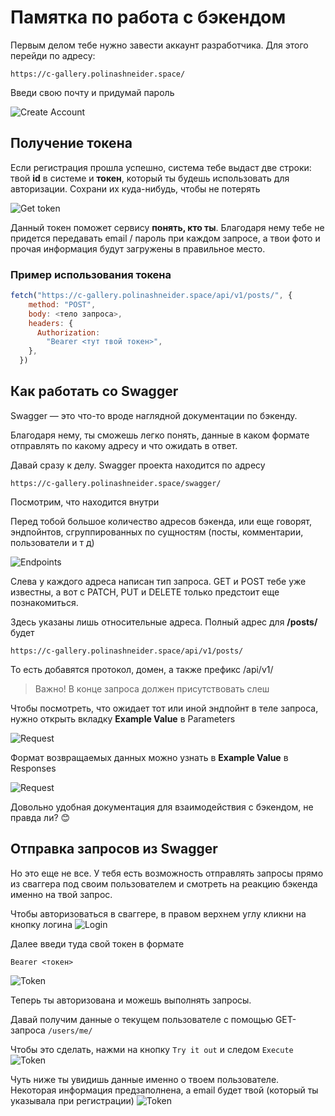 # Памятка по работа с бэкендом

Первым делом тебе нужно завести аккаунт разработчика. Для этого перейди по адресу:

```
https://c-gallery.polinashneider.space/
```

Введи свою почту и придумай пароль

![Create Account](./assets/Screenshot%202022-12-10%20at%2010.33.26.png)

## Получение токена

Если регистрация прошла успешно, система тебе выдаст две строки: твой **id** в системе и **токен**, который ты будешь использовать для авторизации. Сохрани их куда-нибудь, чтобы не потерять

![Get token](./assets/Create%20dev%20account%202022-12-10%2010-43-38.png)

Данный токен поможет сервису **понять, кто ты**. Благодаря нему тебе не придется передавать email / пароль при каждом запросе, а твои фото и прочая информация будут загружены в правильное место.

### Пример использования токена

```javascript
fetch("https://c-gallery.polinashneider.space/api/v1/posts/", {
    method: "POST",
    body: <тело запроса>,
    headers: {
      Authorization:
        "Bearer <тут твой токен>",
    },
  })
```

## Как работать со Swagger

Swagger — это что-то вроде наглядной документации по бэкенду.

Благодаря нему, ты сможешь легко понять, данные в каком формате отправлять по какому адресу и что ожидать в ответ.

Давай сразу к делу. Swagger проекта находится по адресу

```
https://c-gallery.polinashneider.space/swagger/
```

Посмотрим, что находится внутри

Перед тобой большое количество адресов бэкенда, или еще говорят, эндпойнтов, сгруппированных по сущностям (посты, комментарии, пользователи и т д)

![Endpoints](./assets/Screenshot%202022-12-10%20at%2012.58.57.png)

Слева у каждого адреса написан тип запроса. GET и POST тебе уже известны, а вот с PATCH, PUT и DELETE только предстоит еще познакомиться.

Здесь указаны лишь относительные адреса. Полный адрес для **/posts/** будет

```
https://c-gallery.polinashneider.space/api/v1/posts/
```

То есть добавятся протокол, домен, а также префикс /api/v1/

> Важно! В конце запроса должен присутствовать слеш

Чтобы посмотреть, что ожидает тот или иной эндпойнт в теле запроса, нужно открыть вкладку **Example Value** в Parameters

![Request](./assets/Screenshot%202022-12-10%20at%2012.57.48.png)

Формат возвращаемых данных можно узнать в **Example Value** в Responses

![Request](./assets/Screenshot%202022-12-10%20at%2012.58.01.png)

Довольно удобная документация для взаимодействия с бэкендом, не правда ли? 😊

## Отправка запросов из Swagger

Но это еще не все. У тебя есть возможность отправлять запросы прямо из сваггера под своим пользователем и смотреть на реакцию бэкенда именно на твой запрос.

Чтобы авторизоваться в сваггере, в правом верхнем углу кликни на кнопку логина
![Login](./assets/CGallery%20Project%20API%202022-12-10%2013-20-06.png)

Далее введи туда свой токен в формате

```
Bearer <токен>
```

![Token](./assets/CGallery%20Project%20API%202022-12-10%2013-20-47.png)

Теперь ты авторизована и можешь выполнять запросы.

Давай получим данные о текущем пользователе с помощью GET-запроса `/users/me/`

Чтобы это сделать, нажми на кнопку `Try it out` и следом `Execute`
![Token](./assets/CGallery%20Project%20API%202022-12-10%2013-21-31.png)

Чуть ниже ты увидишь данные именно о твоем пользователе. Некоторая информация предзаполнена, а email будет твой (который ты указывала при регистрации)
![Token](./assets/CGallery%20Project%20API%202022-12-10%2013-22-13.png)
